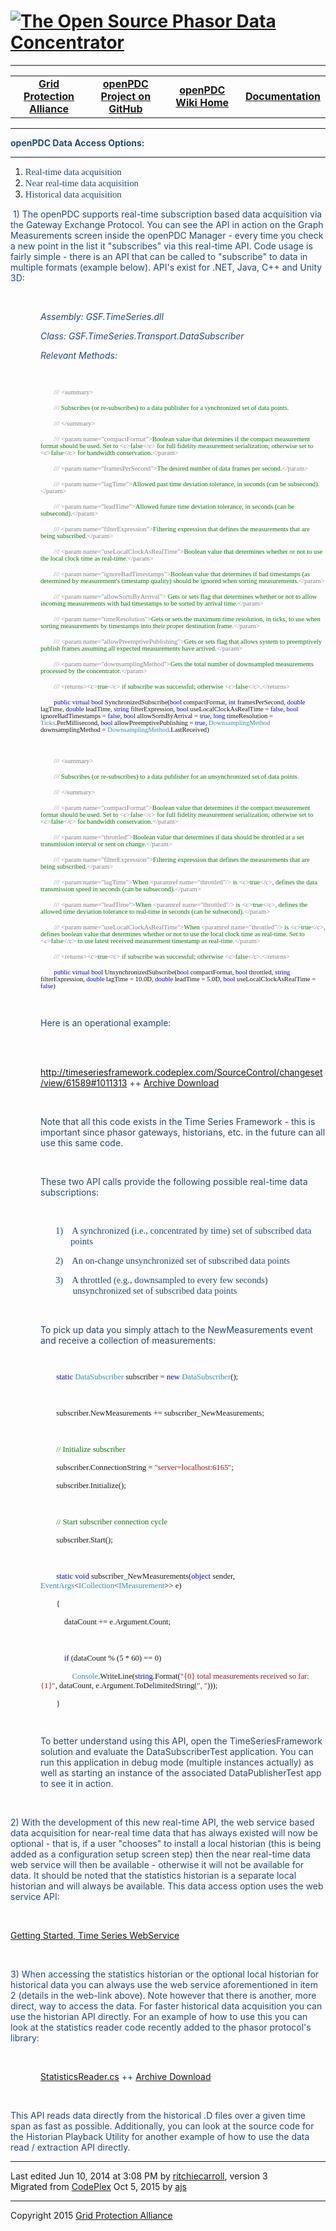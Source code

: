 <HTML>
<html lang="en" xmlns="http://www.w3.org/1999/xhtml">
<head>
<meta charset="utf-8" />
</head>
<body>
<!--HtmlToGmd.Body-->
<h1><a href="https://github.com/GridProtectionAlliance/openPDC/tree/master/Source/Documentation/wiki/openPDC_Home.md"><img src="https://github.com/GridProtectionAlliance/openPDC/blob/master/Source/Documentation/wiki/openPDC_Logo.png" alt="The Open Source Phasor Data Concentrator" /></a></h1>
<hr />
<div id="NavigationMenu">
<table style="width: 100%; border-collapse: collapse; border: 0px solid gray;">
<tr>
<td style="width: 25%; text-align:center;"><b><a href="http://www.gridprotectionalliance.org">Grid Protection Alliance</a></b></td>
<td style="width: 25%; text-align:center;"><b><a href="https://github.com/GridProtectionAlliance/openPDC">openPDC Project on GitHub</a></b></td>
<td style="width: 25%; text-align:center;"><b><a href="https://github.com/GridProtectionAlliance/openPDC/tree/master/Source/Documentation/wiki/openPDC_Home.md">openPDC Wiki Home</a></b></td>
<td style="width: 25%; text-align:center;"><b><a href="https://github.com/GridProtectionAlliance/openPDC/tree/master/Source/Documentation/wiki/openPDC_Documentation_Home.md">Documentation</a></b></td>
</tr>
</table>
</div>
<hr />
<!--/HtmlToGmd.Body-->
<div class="WikiContent">
<div class="wikidoc">
<p><strong><span style="color:#1f497d">openPDC Data Access Options: </span></strong></p>
<hr>
<ol>
<li><span style="font-size:11.0pt; font-family:'Calibri','sans-serif'; color:#1f497d">Real-time data acquisition</span>
</li><li><span style="font-size:11.0pt; font-family:'Calibri','sans-serif'; color:#1f497d">Near real-time data acquisition</span>
</li><li><span style="font-size:11.0pt; font-family:'Calibri','sans-serif'; color:#1f497d">Historical data acquisition</span>
</li></ol>
<p><span style="color:#1f497d">&nbsp;</span><span style="color:#1f497d">1) The openPDC supports real-time subscription based data acquisition via the Gateway Exchange Protocol. You can see the API in action on the&nbsp;Graph Measurements&nbsp;screen inside
 the openPDC Manager - every time you check a new point in the list it &quot;subscribes&quot; via this real-time API. Code usage is fairly simple - there is an API that can be called to &quot;subscribe&quot; to data in multiple formats (example below). API's
 exist for .NET, Java, C&#43;&#43; and Unity 3D:</span></p>
<p><span style="color:#1f497d">&nbsp;</span></p>
<p style="margin-left:.5in"><em><span style="color:#1f497d">Assembly: GSF.TimeSeries.dll</span></em></p>
<p style="margin-left:.5in"><em><span style="color:#1f497d">Class: GSF.TimeSeries.Transport.DataSubscriber</span></em></p>
<p style="margin-left:.5in"><em><span style="color:#1f497d">Relevant Methods:</span></em></p>
<p style="margin-left:.5in"><span style="color:#1f497d">&nbsp;</span></p>
<p style="margin-left:.5in; text-autospace:none"><span style="font-size:8.0pt; font-family:Consolas">&nbsp;&nbsp;&nbsp;&nbsp;&nbsp;&nbsp;&nbsp;
<span style="color:gray">///</span> <span style="color:gray">&lt;summary&gt;</span></span></p>
<p style="margin-left:.5in; text-autospace:none"><span style="font-size:8.0pt; font-family:Consolas">&nbsp;&nbsp;&nbsp;&nbsp;&nbsp;&nbsp;&nbsp;
<span style="color:gray">///</span><span style="color:green"> Subscribes (or re-subscribes) to a data publisher for a synchronized set of data points.</span></span></p>
<p style="margin-left:.5in; text-autospace:none"><span style="font-size:8.0pt; font-family:Consolas">&nbsp;&nbsp;&nbsp;&nbsp;&nbsp;&nbsp;&nbsp;
<span style="color:gray">///</span> <span style="color:gray">&lt;/summary&gt;</span></span></p>
<p style="margin-left:.5in; text-autospace:none"><span style="font-size:8.0pt; font-family:Consolas">&nbsp;&nbsp;&nbsp;&nbsp;&nbsp;&nbsp;&nbsp;
<span style="color:gray">///</span> <span style="color:gray">&lt;param name=&quot;compactFormat&quot;&gt;</span><span style="color:green">Boolean value that determines if the compact measurement format should be used. Set to
</span><span style="color:gray">&lt;c&gt;</span><span style="color:green">false</span><span style="color:gray">&lt;/c&gt;</span><span style="color:green"> for full fidelity measurement serialization; otherwise set to
</span><span style="color:gray">&lt;c&gt;</span><span style="color:green">false</span><span style="color:gray">&lt;/c&gt;</span><span style="color:green"> for bandwidth conservation.</span><span style="color:gray">&lt;/param&gt;</span></span></p>
<p style="margin-left:.5in; text-autospace:none"><span style="font-size:8.0pt; font-family:Consolas">&nbsp;&nbsp;&nbsp;&nbsp;&nbsp;&nbsp;&nbsp;
<span style="color:gray">///</span> <span style="color:gray">&lt;param name=&quot;framesPerSecond&quot;&gt;</span><span style="color:green">The desired number of data frames per second.</span><span style="color:gray">&lt;/param&gt;</span></span></p>
<p style="margin-left:.5in; text-autospace:none"><span style="font-size:8.0pt; font-family:Consolas">&nbsp;&nbsp;&nbsp;&nbsp;&nbsp;&nbsp;&nbsp;
<span style="color:gray">///</span> <span style="color:gray">&lt;param name=&quot;lagTime&quot;&gt;</span><span style="color:green">Allowed past time deviation tolerance, in seconds (can be subsecond).</span><span style="color:gray">&lt;/param&gt;</span></span></p>
<p style="margin-left:.5in; text-autospace:none"><span style="font-size:8.0pt; font-family:Consolas">&nbsp;&nbsp;&nbsp;&nbsp;&nbsp;&nbsp;&nbsp;
<span style="color:gray">///</span> <span style="color:gray">&lt;param name=&quot;leadTime&quot;&gt;</span><span style="color:green">Allowed future time deviation tolerance, in seconds (can be subsecond).</span><span style="color:gray">&lt;/param&gt;</span></span></p>
<p style="margin-left:.5in; text-autospace:none"><span style="font-size:8.0pt; font-family:Consolas">&nbsp;&nbsp;&nbsp;&nbsp;&nbsp;&nbsp;&nbsp;
<span style="color:gray">///</span> <span style="color:gray">&lt;param name=&quot;filterExpression&quot;&gt;</span><span style="color:green">Filtering expression that defines the measurements that are being subscribed.</span><span style="color:gray">&lt;/param&gt;</span></span></p>
<p style="margin-left:.5in; text-autospace:none"><span style="font-size:8.0pt; font-family:Consolas">&nbsp;&nbsp;&nbsp;&nbsp;&nbsp;&nbsp;&nbsp;
<span style="color:gray">///</span> <span style="color:gray">&lt;param name=&quot;useLocalClockAsRealTime&quot;&gt;</span><span style="color:green">Boolean value that determines whether or not to use the local clock time as real-time.</span><span style="color:gray">&lt;/param&gt;</span></span></p>
<p style="margin-left:.5in; text-autospace:none"><span style="font-size:8.0pt; font-family:Consolas">&nbsp;&nbsp;&nbsp;&nbsp;&nbsp;&nbsp;&nbsp;
<span style="color:gray">///</span> <span style="color:gray">&lt;param name=&quot;ignoreBadTimestamps&quot;&gt;</span><span style="color:green">Boolean value that determines if bad timestamps (as determined by measurement's timestamp quality) should be ignored
 when sorting measurements.</span><span style="color:gray">&lt;/param&gt;</span></span></p>
<p style="margin-left:.5in; text-autospace:none"><span style="font-size:8.0pt; font-family:Consolas">&nbsp;&nbsp;&nbsp;&nbsp;&nbsp;&nbsp;&nbsp;
<span style="color:gray">///</span> <span style="color:gray">&lt;param name=&quot;allowSortsByArrival&quot;&gt;</span><span style="color:green"> Gets or sets flag that determines whether or not to allow incoming measurements with bad timestamps to be sorted
 by arrival time.</span><span style="color:gray">&lt;/param&gt;</span></span></p>
<p style="margin-left:.5in; text-autospace:none"><span style="font-size:8.0pt; font-family:Consolas">&nbsp;&nbsp;&nbsp;&nbsp;&nbsp;&nbsp;&nbsp;
<span style="color:gray">///</span> <span style="color:gray">&lt;param name=&quot;timeResolution&quot;&gt;</span><span style="color:green">Gets or sets the maximum time resolution, in ticks, to use when sorting measurements by timestamps into their proper destination
 frame.</span><span style="color:gray">&lt;/param&gt;</span></span></p>
<p style="margin-left:.5in; text-autospace:none"><span style="font-size:8.0pt; font-family:Consolas">&nbsp;&nbsp;&nbsp;&nbsp;&nbsp;&nbsp;&nbsp;
<span style="color:gray">///</span> <span style="color:gray">&lt;param name=&quot;allowPreemptivePublishing&quot;&gt;</span><span style="color:green">Gets or sets flag that allows system to preemptively publish frames assuming all expected measurements have
 arrived.</span><span style="color:gray">&lt;/param&gt;</span></span></p>
<p style="margin-left:.5in; text-autospace:none"><span style="font-size:8.0pt; font-family:Consolas">&nbsp;&nbsp;&nbsp;&nbsp;&nbsp;&nbsp;&nbsp;
<span style="color:gray">///</span> <span style="color:gray">&lt;param name=&quot;downsamplingMethod&quot;&gt;</span><span style="color:green">Gets the total number of downsampled measurements processed by the concentrator.</span><span style="color:gray">&lt;/param&gt;</span></span></p>
<p style="margin-left:.5in; text-autospace:none"><span style="font-size:8.0pt; font-family:Consolas">&nbsp;&nbsp;&nbsp;&nbsp;&nbsp;&nbsp;&nbsp;
<span style="color:gray">///</span> <span style="color:gray">&lt;returns&gt;&lt;c&gt;</span><span style="color:green">true</span><span style="color:gray">&lt;/c&gt;</span><span style="color:green"> if subscribe was successful; otherwise
</span><span style="color:gray">&lt;c&gt;</span><span style="color:green">false</span><span style="color:gray">&lt;/c&gt;</span><span style="color:green">.</span><span style="color:gray">&lt;/returns&gt;</span></span></p>
<p style="margin-left:.5in; text-autospace:none"><span style="font-size:8.0pt; font-family:Consolas">&nbsp;&nbsp;&nbsp;&nbsp;&nbsp;&nbsp;&nbsp;
<span style="color:blue">public</span> <span style="color:blue">virtual</span> <span style="color:blue">
bool</span> SynchronizedSubscribe(<span style="color:blue">bool</span> compactFormat,
<span style="color:blue">int</span> framesPerSecond, <span style="color:blue">double</span> lagTime,
<span style="color:blue">double</span> leadTime, <span style="color:blue">string</span> filterExpression,
<span style="color:blue">bool</span> useLocalClockAsRealTime = <span style="color:blue">
false</span>, <span style="color:blue">bool</span> ignoreBadTimestamps = <span style="color:blue">
false</span>, <span style="color:blue">bool</span> allowSortsByArrival = <span style="color:blue">
true</span>, <span style="color:blue">long</span> timeResolution = <span style="color:#2b91af">
Ticks</span>.PerMillisecond, <span style="color:blue">bool</span> allowPreemptivePublishing =
<span style="color:blue">true</span>, <span style="color:#2b91af">DownsamplingMethod</span> downsamplingMethod =
<span style="color:#2b91af">DownsamplingMethod</span>.LastReceived)</span></p>
<p style="margin-left:.5in; text-autospace:none"><span style="font-size:8.0pt; font-family:Consolas">&nbsp;</span></p>
<p style="margin-left:.5in; text-autospace:none"><span style="font-size:8.0pt; font-family:Consolas">&nbsp;&nbsp;&nbsp;&nbsp;&nbsp;&nbsp;&nbsp;
<span style="color:gray">///</span> <span style="color:gray">&lt;summary&gt;</span></span></p>
<p style="margin-left:.5in; text-autospace:none"><span style="font-size:8.0pt; font-family:Consolas">&nbsp;&nbsp;&nbsp;&nbsp;&nbsp;&nbsp;&nbsp;
<span style="color:gray">///</span><span style="color:green"> Subscribes (or re-subscribes) to a data publisher for an unsynchronized set of data points.</span></span></p>
<p style="margin-left:.5in; text-autospace:none"><span style="font-size:8.0pt; font-family:Consolas">&nbsp;&nbsp;&nbsp;&nbsp;&nbsp;&nbsp;&nbsp;
<span style="color:gray">///</span> <span style="color:gray">&lt;/summary&gt;</span></span></p>
<p style="margin-left:.5in; text-autospace:none"><span style="font-size:8.0pt; font-family:Consolas">&nbsp;&nbsp;&nbsp;&nbsp;&nbsp;&nbsp;&nbsp;
<span style="color:gray">///</span> <span style="color:gray">&lt;param name=&quot;compactFormat&quot;&gt;</span><span style="color:green">Boolean value that determines if the compact measurement format should be used. Set to
</span><span style="color:gray">&lt;c&gt;</span><span style="color:green">false</span><span style="color:gray">&lt;/c&gt;</span><span style="color:green"> for full fidelity measurement serialization; otherwise set to
</span><span style="color:gray">&lt;c&gt;</span><span style="color:green">false</span><span style="color:gray">&lt;/c&gt;</span><span style="color:green"> for bandwidth conservation.</span><span style="color:gray">&lt;/param&gt;</span></span></p>
<p style="margin-left:.5in; text-autospace:none"><span style="font-size:8.0pt; font-family:Consolas">&nbsp;&nbsp;&nbsp;&nbsp;&nbsp;&nbsp;&nbsp;
<span style="color:gray">///</span> <span style="color:gray">&lt;param name=&quot;throttled&quot;&gt;</span><span style="color:green">Boolean value that determines if data should be throttled at a set transmission interval or sent on change.</span><span style="color:gray">&lt;/param&gt;</span></span></p>
<p style="margin-left:.5in; text-autospace:none"><span style="font-size:8.0pt; font-family:Consolas">&nbsp;&nbsp;&nbsp;&nbsp;&nbsp;&nbsp;&nbsp;
<span style="color:gray">///</span> <span style="color:gray">&lt;param name=&quot;filterExpression&quot;&gt;</span><span style="color:green">Filtering expression that defines the measurements that are being subscribed.</span><span style="color:gray">&lt;/param&gt;</span></span></p>
<p style="margin-left:.5in; text-autospace:none"><span style="font-size:8.0pt; font-family:Consolas">&nbsp;&nbsp;&nbsp;&nbsp;&nbsp;&nbsp;&nbsp;
<span style="color:gray">///</span> <span style="color:gray">&lt;param name=&quot;lagTime&quot;&gt;</span><span style="color:green">When
</span><span style="color:gray">&lt;paramref name=&quot;throttled&quot;/&gt;</span><span style="color:green"> is
</span><span style="color:gray">&lt;c&gt;</span><span style="color:green">true</span><span style="color:gray">&lt;/c&gt;</span><span style="color:green">, defines the data transmission speed in seconds (can be subsecond).</span><span style="color:gray">&lt;/param&gt;</span></span></p>
<p style="margin-left:.5in; text-autospace:none"><span style="font-size:8.0pt; font-family:Consolas">&nbsp;&nbsp;&nbsp;&nbsp;&nbsp;&nbsp;&nbsp;
<span style="color:gray">///</span> <span style="color:gray">&lt;param name=&quot;leadTime&quot;&gt;</span><span style="color:green">When
</span><span style="color:gray">&lt;paramref name=&quot;throttled&quot;/&gt;</span><span style="color:green"> is
</span><span style="color:gray">&lt;c&gt;</span><span style="color:green">true</span><span style="color:gray">&lt;/c&gt;</span><span style="color:green">, defines the allowed time deviation tolerance to real-time in seconds (can be subsecond).</span><span style="color:gray">&lt;/param&gt;</span></span></p>
<p style="margin-left:.5in; text-autospace:none"><span style="font-size:8.0pt; font-family:Consolas">&nbsp;&nbsp;&nbsp;&nbsp;&nbsp;&nbsp;&nbsp;
<span style="color:gray">///</span> <span style="color:gray">&lt;param name=&quot;useLocalClockAsRealTime&quot;&gt;</span><span style="color:green">When
</span><span style="color:gray">&lt;paramref name=&quot;throttled&quot;/&gt;</span><span style="color:green"> is
</span><span style="color:gray">&lt;c&gt;</span><span style="color:green">true</span><span style="color:gray">&lt;/c&gt;</span><span style="color:green">, defines boolean value that determines whether or not to use the local clock time as real-time. Set to
</span><span style="color:gray">&lt;c&gt;</span><span style="color:green">false</span><span style="color:gray">&lt;/c&gt;</span><span style="color:green"> to use latest received measurement timestamp as real-time.</span><span style="color:gray">&lt;/param&gt;</span></span></p>
<p style="margin-left:.5in; text-autospace:none"><span style="font-size:8.0pt; font-family:Consolas">&nbsp;&nbsp;&nbsp;&nbsp;&nbsp;&nbsp;&nbsp;
<span style="color:gray">///</span> <span style="color:gray">&lt;returns&gt;&lt;c&gt;</span><span style="color:green">true</span><span style="color:gray">&lt;/c&gt;</span><span style="color:green"> if subscribe was successful; otherwise
</span><span style="color:gray">&lt;c&gt;</span><span style="color:green">false</span><span style="color:gray">&lt;/c&gt;</span><span style="color:green">.</span><span style="color:gray">&lt;/returns&gt;</span></span></p>
<p style="margin-left:.5in; text-autospace:none"><span style="font-size:8.0pt; font-family:Consolas">&nbsp;&nbsp;&nbsp;&nbsp;&nbsp;&nbsp;&nbsp;
<span style="color:blue">public</span> <span style="color:blue">virtual</span> <span style="color:blue">
bool</span> UnsynchronizedSubscribe(<span style="color:blue">bool</span> compactFormat,
<span style="color:blue">bool</span> throttled, <span style="color:blue">string</span> filterExpression,
<span style="color:blue">double</span> lagTime = 10.0D, <span style="color:blue">
double</span> leadTime = 5.0D, <span style="color:blue">bool</span> useLocalClockAsRealTime =
<span style="color:blue">false</span>)</span></p>
<p style="margin-left:.5in"><span style="color:#1f497d">&nbsp;</span></p>
<p style="margin-left:.5in"><span style="color:#1f497d">Here is an operational example:</span></p>
<p style="margin-left:.5in"><span style="color:#1f497d">&nbsp;</span></p>
<p style="margin-left:.5in"><span style="color:#1f497d">&nbsp;&nbsp;&nbsp;&nbsp;&nbsp;&nbsp;&nbsp;&nbsp;&nbsp;&nbsp;&nbsp;&nbsp;&nbsp;&nbsp;&nbsp;
<a href="http://timeseriesframework.codeplex.com/SourceControl/changeset/view/61589#1011313">
http://timeseriesframework.codeplex.com/SourceControl/changeset/view/61589#1011313</a>
    ++ <a href="https://github.com/GridProtectionAlliance/openPDC/blob/master/Source/Documentation/wiki/Developers_Data_Access_Options.files/DataSubscriberTest_Program-61589.zip">Archive Download</a>
                            </span></p>
<p style="margin-left:.5in"><span style="color:#1f497d">&nbsp;</span></p>
<p style="margin-left:.5in"><span style="color:#1f497d">Note that all this code exists in the Time Series Framework - this is important since phasor gateways, historians, etc. in the future can all use this same code.</span></p>
<p style="margin-left:.5in"><span style="color:#1f497d">&nbsp;</span></p>
<p style="margin-left:.5in"><span style="color:#1f497d">These two API calls provide the following possible real-time data subscriptions:</span></p>
<p style="margin-left:.5in"><span style="color:#1f497d">&nbsp;</span></p>
<p style="margin-left:1.0in; text-indent:-.25in"><span style="font-size:11.0pt; font-family:'Calibri','sans-serif'; color:#1f497d">1)<span style="font:7.0pt 'Times New Roman'">&nbsp;&nbsp;&nbsp;&nbsp;&nbsp;
</span></span><span style="font-size:11.0pt; font-family:'Calibri','sans-serif'; color:#1f497d">A synchronized (i.e., concentrated by time) set of subscribed data points</span></p>
<p style="margin-left:1.0in; text-indent:-.25in"><span style="font-size:11.0pt; font-family:'Calibri','sans-serif'; color:#1f497d">2)<span style="font:7.0pt 'Times New Roman'">&nbsp;&nbsp;&nbsp;&nbsp;&nbsp;
</span></span><span style="font-size:11.0pt; font-family:'Calibri','sans-serif'; color:#1f497d">An on-change unsynchronized set of subscribed data points
</span></p>
<p style="margin-left:1.0in; text-indent:-.25in"><span style="font-size:11.0pt; font-family:'Calibri','sans-serif'; color:#1f497d">3)<span style="font:7.0pt 'Times New Roman'">&nbsp;&nbsp;&nbsp;&nbsp;&nbsp;
</span></span><span style="font-size:11.0pt; font-family:'Calibri','sans-serif'; color:#1f497d">A throttled (e.g., downsampled to every few seconds) &nbsp;unsynchronized set of subscribed data points</span></p>
<p style="margin-left:.5in"><span style="color:#1f497d">&nbsp;</span></p>
<p style="margin-left:.5in"><span style="color:#1f497d">To pick up data you simply attach to the NewMeasurements event and receive a collection of measurements:</span></p>
<p style="margin-left:.5in; text-autospace:none"><span style="font-size:9.5pt; font-family:Consolas">&nbsp;</span></p>
<p style="margin-left:.5in; text-autospace:none"><span style="font-size:9.5pt; font-family:Consolas">&nbsp;&nbsp;&nbsp;&nbsp;&nbsp;&nbsp;&nbsp;
<span style="color:blue">static</span> <span style="color:#2b91af">DataSubscriber</span> subscriber =
<span style="color:blue">new</span> <span style="color:#2b91af">DataSubscriber</span>();</span></p>
<p style="margin-left:.5in; text-autospace:none"><span style="font-size:9.5pt; font-family:Consolas">&nbsp;&nbsp;&nbsp;&nbsp;&nbsp;&nbsp;&nbsp;
</span></p>
<p style="margin-left:.5in; text-autospace:none"><span style="font-size:9.5pt; font-family:Consolas">&nbsp;&nbsp;&nbsp;&nbsp;&nbsp;&nbsp;&nbsp;&nbsp;subscriber.NewMeasurements &#43;= subscriber_NewMeasurements;</span></p>
<p style="margin-left:.5in; text-autospace:none"><span style="font-size:9.5pt; font-family:Consolas">&nbsp;&nbsp;&nbsp;&nbsp;&nbsp;&nbsp;&nbsp;
</span></p>
<p style="margin-left:.5in; text-autospace:none"><span style="font-size:9.5pt; font-family:Consolas">&nbsp;&nbsp;&nbsp;&nbsp;&nbsp;&nbsp;&nbsp;&nbsp;<span style="color:green">// Initialize subscriber</span></span></p>
<p style="margin-left:.5in; text-autospace:none"><span style="font-size:9.5pt; font-family:Consolas">&nbsp;&nbsp;&nbsp;&nbsp;&nbsp;&nbsp;&nbsp; subscriber.ConnectionString =
<span style="color:#a31515">&quot;server=localhost:6165&quot;</span>;</span></p>
<p style="margin-left:.5in; text-autospace:none"><span style="font-size:9.5pt; font-family:Consolas">&nbsp;&nbsp;&nbsp;&nbsp;&nbsp;&nbsp;&nbsp; subscriber.Initialize();</span></p>
<p style="margin-left:.5in; text-autospace:none"><span style="font-size:9.5pt; font-family:Consolas">&nbsp;</span></p>
<p style="margin-left:.5in; text-autospace:none"><span style="font-size:9.5pt; font-family:Consolas">&nbsp;&nbsp;&nbsp;&nbsp;&nbsp;&nbsp;&nbsp;
<span style="color:green">// Start subscriber connection cycle</span></span></p>
<p style="margin-left:.5in; text-autospace:none"><span style="font-size:9.5pt; font-family:Consolas">&nbsp;&nbsp;&nbsp;&nbsp;&nbsp;&nbsp;&nbsp; subscriber.Start();</span></p>
<p style="margin-left:.5in; text-autospace:none"><span style="font-size:9.5pt; font-family:Consolas">&nbsp;</span></p>
<p style="margin-left:.5in; text-autospace:none"><span style="font-size:9.5pt; font-family:Consolas">&nbsp;&nbsp;&nbsp;&nbsp;&nbsp;&nbsp;&nbsp;
<span style="color:blue">static</span> <span style="color:blue">void</span> subscriber_NewMeasurements(<span style="color:blue">object</span> sender,
<span style="color:#2b91af">EventArgs</span>&lt;<span style="color:#2b91af">ICollection</span>&lt;<span style="color:#2b91af">IMeasurement</span>&gt;&gt; e)</span></p>
<p style="margin-left:.5in; text-autospace:none"><span style="font-size:9.5pt; font-family:Consolas">&nbsp;&nbsp;&nbsp;&nbsp;&nbsp;&nbsp;&nbsp; {</span></p>
<p style="margin-left:.5in; text-autospace:none"><span style="font-size:9.5pt; font-family:Consolas">&nbsp;&nbsp;&nbsp;&nbsp;&nbsp;&nbsp;&nbsp;&nbsp;&nbsp;&nbsp;&nbsp; dataCount &#43;= e.Argument.Count;</span></p>
<p style="margin-left:.5in; text-autospace:none"><span style="font-size:9.5pt; font-family:Consolas">&nbsp;</span></p>
<p style="margin-left:.5in; text-autospace:none"><span style="font-size:9.5pt; font-family:Consolas">&nbsp;&nbsp;&nbsp;&nbsp;&nbsp;&nbsp;&nbsp;&nbsp;&nbsp;&nbsp;&nbsp;
<span style="color:blue">if</span> (dataCount % (5 * 60) == 0)</span></p>
<p style="margin-left:.5in; text-autospace:none"><span style="font-size:9.5pt; font-family:Consolas">&nbsp;&nbsp;&nbsp;&nbsp;&nbsp;&nbsp;&nbsp;&nbsp;&nbsp;&nbsp;&nbsp;&nbsp;&nbsp;&nbsp;&nbsp;
<span style="color:#2b91af">Console</span>.WriteLine(<span style="color:blue">string</span>.Format(<span style="color:#a31515">&quot;{0} total measurements received so far: {1}&quot;</span>, dataCount, e.Argument.ToDelimitedString(<span style="color:#a31515">&quot;,
 &quot;</span>)));</span></p>
<p style="margin-left:.5in; text-autospace:none"><span style="font-size:9.5pt; font-family:Consolas">&nbsp;&nbsp;&nbsp;&nbsp;&nbsp;&nbsp;&nbsp; }</span></p>
<p style="margin-left:.5in; text-autospace:none"><span style="font-size:9.5pt; font-family:Consolas">&nbsp;</span></p>
<p style="margin-left:.5in"><span style="color:#1f497d">To better understand using this API, open the TimeSeriesFramework solution and evaluate the DataSubscriberTest application. You can run this application in debug mode (multiple instances actually) as well
 as starting an instance of the associated DataPublisherTest app to see it in action.</span></p>
<p><span style="color:#1f497d">&nbsp;</span></p>
<p><span style="color:#1f497d">2) With the development of this new real-time API, the web service based data acquisition for near-real time data that has always existed will now be optional - that is, if a user &quot;chooses&quot; to install a local historian
 (this is being added as a configuration setup screen step) then the near real-time data web service will then be available - otherwise it will not be available for data. It should be noted that the statistics historian is a separate local historian and will
 always be available. This data access option uses the web service API:</span></p>
<p><span style="color:#1f497d">&nbsp;</span></p>
<p><span style="color:#1f497d"><span style="white-space:pre"><a href="https://github.com/GridProtectionAlliance/openPDC/tree/master/Source/Documentation/wiki/Getting_Started.md#time_series_web_service">Getting Started, Time Series WebService</a></span></span></p>
<p><span style="color:#1f497d">&nbsp; &nbsp; &nbsp; &nbsp; &nbsp; &nbsp;</span><span style="color:#1f497d">&nbsp;</span></p>
<p><span style="color:#1f497d">3) When accessing the statistics historian or the optional local historian for historical data you can always use the web service aforementioned in item 2 (details in the web-link above). Note however that there is another, more
 direct, way to access the data. For faster historical data acquisition you can use the historian API directly. For an example of how to use this you can look at the statistics reader code recently added to the phasor protocol's library:</span></p>
<p style="margin-left:.5in"><span style="color:#1f497d">&nbsp;</span></p>
<p style="margin-left:.5in"><span style="color:#1f497d"><a href="http://openpdc.codeplex.com/SourceControl/changeset/view/61586#1084098">StatisticsReader.cs</a>
     ++ <a href="https://github.com/GridProtectionAlliance/openPDC/blob/master/Source/Documentation/wiki/Developers_Data_Access_Options.files/StatisticsReader-61586.zip">Archive Download</a></span></p>
<p><span style="color:#1f497d">&nbsp;</span></p>
<p><span style="color:#1f497d">This API reads data directly from the historical .D files over a given time span as fast as possible. Additionally, you can look at the source code for the Historian Playback Utility for another example of how to use the data
 read / extraction API directly.</span></p>
</div>
</div>
<div id="footer">
<hr />
Last edited <span class="smartDate" title="6/10/2014 3:08:40 PM" LocalTimeTicks="1402438120">Jun 10, 2014 at 3:08 PM</span> by <a id="wikiEditByLink" href="https://github.com/ritchiecarroll">ritchiecarroll</a>, version 3<br />
Migrated from <a href="http://openpdc.codeplex.com/wikipage?title=Data%20Access%20Options%20%28Developers%29">CodePlex</a> Oct 5, 2015 by <a href="https://github.com/ajstadlin">ajs</a>
</div>
<!--HtmlToGmd.Foot-->
<div id="copyright">
<hr />
Copyright 2015 <a href="http://www.gridprotectionalliance.org">Grid Protection Alliance</a>
</div>
<!--/HtmlToGmd.Foot-->
</body>
</html>
</HTML>
